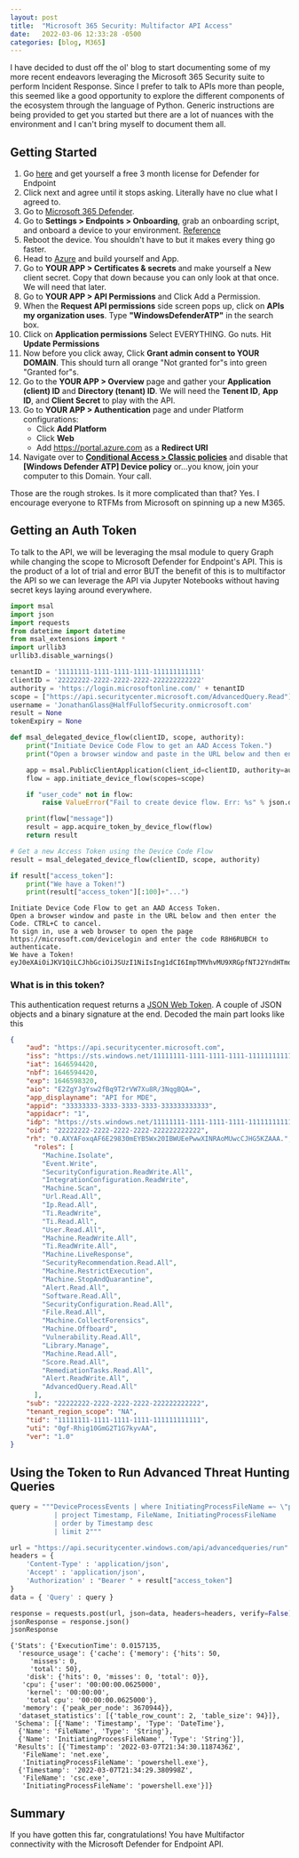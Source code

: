```yaml
---
layout: post
title:  "Microsoft 365 Security: Multifactor API Access"
date:   2022-03-06 12:33:28 -0500
categories: [blog, M365]
---
```


I have decided to dust off the ol' blog to start documenting some of my more recent endeavors leveraging the Microsoft 365 Security suite to perform Incident Response. Since I prefer to talk to APIs more than people, this seemed like a good opportunity to explore the different components of the ecosystem through the language of Python. Generic instructions are being provided to get you started but there are a lot of nuances with the environment and I can't bring myself to document them all. 

## Getting Started
1. Go [here](https://docs.microsoft.com/en-us/microsoft-365/security/defender-endpoint/evaluate-mde?view=o365-worldwide) and get yourself a free 3 month license for Defender for Endpoint
2. Click next and agree until it stops asking. Literally have no clue what I agreed to.
3. Go to [Microsoft 365 Defender](https://security.microsoft.com/homepage).
4. Go to **Settings > Endpoints > Onboarding**, grab an onboarding script, and onboard a device to your environment. [Reference](https://docs.microsoft.com/en-us/microsoft-365/security/defender-endpoint/onboard-configure?view=o365-worldwide)
5. Reboot the device. You shouldn't have to but it makes every thing go faster.
6. Head to [Azure](https://portal.azure.com/#blade/Microsoft_AAD_RegisteredApps/ApplicationsListBlade) and build yourself and App.
7. Go to **YOUR APP > Certificates & secrets** and make yourself a New client secret. Copy that down because you can only look at that once. We will need that later.
8. Go to **YOUR APP > API Permissions** and Click Add a Permission.
9. When the **Request API permissions** side screen pops up, click on **APIs my organization uses**. Type **"WindowsDefenderATP"** in the search box.
10. Click on **Application permissions** Select EVERYTHING. Go nuts. Hit **Update Permissions**
11. Now before you click away, Click **Grant admin consent to YOUR DOMAIN**. This should turn all orange "Not granted for"s into green "Granted for"s.
12. Go to the **YOUR APP > Overview** page and gather your **Application (client) ID** and **Directory (tenant) ID**. We will need the **Tenent ID**, **App ID**, and **Client Secret** to play with the API.
13. Go to **YOUR APP > Authentication** page and under Platform configurations:
    * Click **Add Platform** 
    * Click **Web**
    * Add https://portal.azure.com as a **Redirect URI** 
14. Navigate over to **[Conditional Access > Classic policies](https://portal.azure.com/#blade/Microsoft_AAD_IAM/ConditionalAccessBlade/ClassicPolicies)** and disable that **\[Windows Defender ATP\] Device policy** or...you know, join your computer to this Domain. Your call.

Those are the rough strokes. Is it more complicated than that? Yes. I encourage everyone to RTFMs from Microsoft on spinning up a new M365. 

## Getting an Auth Token
To talk to the API, we will be leveraging the msal module to query Graph while changing the scope to Microsoft Defender for Endpoint's API. This is the product of a lot of trial and error BUT the benefit of this is to multifactor the API so we can leverage the API via Jupyter Notebooks without having secret keys laying around everywhere.


```python
import msal
import json
import requests
from datetime import datetime
from msal_extensions import *
import urllib3
urllib3.disable_warnings()

tenantID = '11111111-1111-1111-1111-111111111111'
clientID = '22222222-2222-2222-2222-222222222222'
authority = 'https://login.microsoftonline.com/' + tenantID
scope = ["https://api.securitycenter.microsoft.com/AdvancedQuery.Read"]
username = 'JonathanGlass@HalfFullofSecurity.onmicrosoft.com'
result = None
tokenExpiry = None

def msal_delegated_device_flow(clientID, scope, authority):
    print("Initiate Device Code Flow to get an AAD Access Token.")
    print("Open a browser window and paste in the URL below and then enter the Code. CTRL+C to cancel.")

    app = msal.PublicClientApplication(client_id=clientID, authority=authority)
    flow = app.initiate_device_flow(scopes=scope)

    if "user_code" not in flow:
        raise ValueError("Fail to create device flow. Err: %s" % json.dumps(flow, indent=4))

    print(flow["message"])
    result = app.acquire_token_by_device_flow(flow)
    return result

# Get a new Access Token using the Device Code Flow
result = msal_delegated_device_flow(clientID, scope, authority)

if result["access_token"]:
    print("We have a Token!")
    print(result["access_token"][:100]+"...")
```

    Initiate Device Code Flow to get an AAD Access Token.
    Open a browser window and paste in the URL below and then enter the Code. CTRL+C to cancel.
    To sign in, use a web browser to open the page https://microsoft.com/devicelogin and enter the code R8H6RUBCH to authenticate.
    We have a Token!
    eyJ0eXAiOiJKV1QiLCJhbGciOiJSUzI1NiIsIng1dCI6ImpTMVhvMU9XRGpfNTJ2YndHTmd2UU8yVnpNYyIsImtpZCI6ImpTMVhv...


### What is in this token?

This authentication request returns a [JSON Web Token](https://en.wikipedia.org/wiki/JSON_Web_Token).
A couple of JSON objects and a binary signature at the end. Decoded the main part looks like this
```json
{
    "aud": "https://api.securitycenter.microsoft.com",
    "iss": "https://sts.windows.net/11111111-1111-1111-1111-111111111111/",
    "iat": 1646594420,
    "nbf": 1646594420,
    "exp": 1646598320,
    "aio": "E2ZgYJgYsw2fBq9T2rVW7Xu8R/3NqgBQA=",
    "app_displayname": "API for MDE",
    "appid": "33333333-3333-3333-3333-333333333333",
    "appidacr": "1",
    "idp": "https://sts.windows.net/11111111-1111-1111-1111-111111111111/",
    "oid": "22222222-2222-2222-2222-222222222222",
    "rh": "0.AXYAFoxqAF6E29830mEYB5Wx20IBWUEePwwXINRAoMUwcCJHG5KZAAA.",
      "roles": [
        "Machine.Isolate",
        "Event.Write",
        "SecurityConfiguration.ReadWrite.All",
        "IntegrationConfiguration.ReadWrite",
        "Machine.Scan",
        "Url.Read.All",
        "Ip.Read.All",
        "Ti.ReadWrite",
        "Ti.Read.All",
        "User.Read.All",
        "Machine.ReadWrite.All",
        "Ti.ReadWrite.All",
        "Machine.LiveResponse",
        "SecurityRecommendation.Read.All",
        "Machine.RestrictExecution",
        "Machine.StopAndQuarantine",
        "Alert.Read.All",
        "Software.Read.All",
        "SecurityConfiguration.Read.All",
        "File.Read.All",
        "Machine.CollectForensics",
        "Machine.Offboard",
        "Vulnerability.Read.All",
        "Library.Manage",
        "Machine.Read.All",
        "Score.Read.All",
        "RemediationTasks.Read.All",
        "Alert.ReadWrite.All",
        "AdvancedQuery.Read.All"
      ],
    "sub": "22222222-2222-2222-2222-222222222222",
    "tenant_region_scope": "NA",
    "tid": "11111111-1111-1111-1111-111111111111",
    "uti": "0gf-Rhig10GmG2T1G7kyvAA",
    "ver": "1.0"
}
```

## Using the Token to Run Advanced Threat Hunting Queries


```python
query = """DeviceProcessEvents | where InitiatingProcessFileName =~ \"powershell.exe\"
           | project Timestamp, FileName, InitiatingProcessFileName 
           | order by Timestamp desc 
           | limit 2"""

url = "https://api.securitycenter.windows.com/api/advancedqueries/run"
headers = { 
    'Content-Type' : 'application/json',
    'Accept' : 'application/json',
    'Authorization' : "Bearer " + result["access_token"]
}
data = { 'Query' : query }

response = requests.post(url, json=data, headers=headers, verify=False)
jsonResponse = response.json()
jsonResponse
```


    {'Stats': {'ExecutionTime': 0.0157135,
      'resource_usage': {'cache': {'memory': {'hits': 50,
         'misses': 0,
         'total': 50},
        'disk': {'hits': 0, 'misses': 0, 'total': 0}},
       'cpu': {'user': '00:00:00.0625000',
        'kernel': '00:00:00',
        'total cpu': '00:00:00.0625000'},
       'memory': {'peak_per_node': 3670944}},
      'dataset_statistics': [{'table_row_count': 2, 'table_size': 94}]},
     'Schema': [{'Name': 'Timestamp', 'Type': 'DateTime'},
      {'Name': 'FileName', 'Type': 'String'},
      {'Name': 'InitiatingProcessFileName', 'Type': 'String'}],
     'Results': [{'Timestamp': '2022-03-07T21:34:30.1187436Z',
       'FileName': 'net.exe',
       'InitiatingProcessFileName': 'powershell.exe'},
      {'Timestamp': '2022-03-07T21:34:29.380998Z',
       'FileName': 'csc.exe',
       'InitiatingProcessFileName': 'powershell.exe'}]}



## Summary

If you have gotten this far, congratulations! You have Multifactor connectivity with the Microsoft Defender for Endpoint API. 
